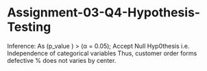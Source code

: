# Assignment-03-Q4-Hypothesis-Testing
Inference: As (p_value ) > (α = 0.05); Accept Null Hyp0thesis i.e. Independence of categorical variables Thus, customer order forms defective % does not varies by center.
